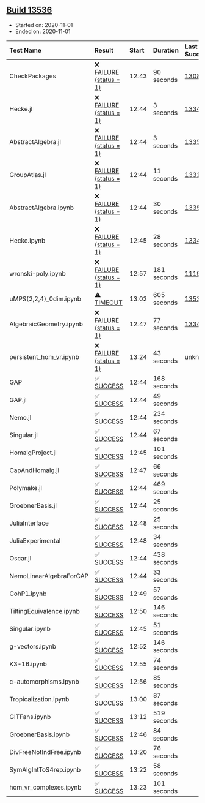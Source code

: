 ## [Build 13536](https://oscarci.mathematik.uni-kl.de/job/oscar/13536/)

* Started on: 2020-11-01
* Ended on: 2020-11-01

| Test Name    | Result | Start | Duration | Last Success | First Failure |
|:-------------|:-------|:------|:---------|:-------------|:--------------|
| CheckPackages | ❌ [FAILURE (status = 1)](https://oscarci.mathematik.uni-kl.de/job/oscar/13536/artifact/logs/build-13536/CheckPackages.log) | 12:43 | 90 seconds | [13085](https://oscarci.mathematik.uni-kl.de/job/oscar/13085/) | [13086](https://oscarci.mathematik.uni-kl.de/job/oscar/13086/) |
| Hecke.jl | ❌ [FAILURE (status = 1)](https://oscarci.mathematik.uni-kl.de/job/oscar/13536/artifact/logs/build-13536/Hecke.jl.log) | 12:44 | 3 seconds | [13341](https://oscarci.mathematik.uni-kl.de/job/oscar/13341/) | [13342](https://oscarci.mathematik.uni-kl.de/job/oscar/13342/) |
| AbstractAlgebra.jl | ❌ [FAILURE (status = 1)](https://oscarci.mathematik.uni-kl.de/job/oscar/13536/artifact/logs/build-13536/AbstractAlgebra.jl.log) | 12:44 | 3 seconds | [13355](https://oscarci.mathematik.uni-kl.de/job/oscar/13355/) | [13356](https://oscarci.mathematik.uni-kl.de/job/oscar/13356/) |
| GroupAtlas.jl | ❌ [FAILURE (status = 1)](https://oscarci.mathematik.uni-kl.de/job/oscar/13536/artifact/logs/build-13536/GroupAtlas.jl.log) | 12:44 | 11 seconds | [13311](https://oscarci.mathematik.uni-kl.de/job/oscar/13311/) | [13312](https://oscarci.mathematik.uni-kl.de/job/oscar/13312/) |
| AbstractAlgebra.ipynb | ❌ [FAILURE (status = 1)](https://oscarci.mathematik.uni-kl.de/job/oscar/13536/artifact/logs/build-13536/AbstractAlgebra.ipynb.log) | 12:44 | 30 seconds | [13355](https://oscarci.mathematik.uni-kl.de/job/oscar/13355/) | [13356](https://oscarci.mathematik.uni-kl.de/job/oscar/13356/) |
| Hecke.ipynb | ❌ [FAILURE (status = 1)](https://oscarci.mathematik.uni-kl.de/job/oscar/13536/artifact/logs/build-13536/Hecke.ipynb.log) | 12:45 | 28 seconds | [13341](https://oscarci.mathematik.uni-kl.de/job/oscar/13341/) | [13342](https://oscarci.mathematik.uni-kl.de/job/oscar/13342/) |
| wronski-poly.ipynb | ❌ [FAILURE (status = 1)](https://oscarci.mathematik.uni-kl.de/job/oscar/13536/artifact/logs/build-13536/wronski-poly.ipynb.log) | 12:57 | 181 seconds | [11192](https://oscarci.mathematik.uni-kl.de/job/oscar/11192/) | [11193](https://oscarci.mathematik.uni-kl.de/job/oscar/11193/) |
| uMPS(2,2,4)_0dim.ipynb | ⚠ [TIMEOUT](https://oscarci.mathematik.uni-kl.de/job/oscar/13536/artifact/logs/build-13536/uMPS-2-2-4-_0dim.ipynb.log) | 13:02 | 605 seconds | [13535](https://oscarci.mathematik.uni-kl.de/job/oscar/13535/) | [13536](https://oscarci.mathematik.uni-kl.de/job/oscar/13536/) |
| AlgebraicGeometry.ipynb | ❌ [FAILURE (status = 1)](https://oscarci.mathematik.uni-kl.de/job/oscar/13536/artifact/logs/build-13536/AlgebraicGeometry.ipynb.log) | 12:47 | 77 seconds | [13341](https://oscarci.mathematik.uni-kl.de/job/oscar/13341/) | [13342](https://oscarci.mathematik.uni-kl.de/job/oscar/13342/) |
| persistent_hom_vr.ipynb | ❌ [FAILURE (status = 1)](https://oscarci.mathematik.uni-kl.de/job/oscar/13536/artifact/logs/build-13536/persistent_hom_vr.ipynb.log) | 13:24 | 43 seconds | unknown | unknown |
| GAP | ✅ [SUCCESS](https://oscarci.mathematik.uni-kl.de/job/oscar/13536/artifact/logs/build-13536/GAP.log) | 12:44 | 168 seconds |  |  |
| GAP.jl | ✅ [SUCCESS](https://oscarci.mathematik.uni-kl.de/job/oscar/13536/artifact/logs/build-13536/GAP.jl.log) | 12:44 | 49 seconds |  |  |
| Nemo.jl | ✅ [SUCCESS](https://oscarci.mathematik.uni-kl.de/job/oscar/13536/artifact/logs/build-13536/Nemo.jl.log) | 12:44 | 234 seconds |  |  |
| Singular.jl | ✅ [SUCCESS](https://oscarci.mathematik.uni-kl.de/job/oscar/13536/artifact/logs/build-13536/Singular.jl.log) | 12:44 | 67 seconds |  |  |
| HomalgProject.jl | ✅ [SUCCESS](https://oscarci.mathematik.uni-kl.de/job/oscar/13536/artifact/logs/build-13536/HomalgProject.jl.log) | 12:45 | 101 seconds |  |  |
| CapAndHomalg.jl | ✅ [SUCCESS](https://oscarci.mathematik.uni-kl.de/job/oscar/13536/artifact/logs/build-13536/CapAndHomalg.jl.log) | 12:47 | 66 seconds |  |  |
| Polymake.jl | ✅ [SUCCESS](https://oscarci.mathematik.uni-kl.de/job/oscar/13536/artifact/logs/build-13536/Polymake.jl.log) | 12:44 | 469 seconds |  |  |
| GroebnerBasis.jl | ✅ [SUCCESS](https://oscarci.mathematik.uni-kl.de/job/oscar/13536/artifact/logs/build-13536/GroebnerBasis.jl.log) | 12:44 | 25 seconds |  |  |
| JuliaInterface | ✅ [SUCCESS](https://oscarci.mathematik.uni-kl.de/job/oscar/13536/artifact/logs/build-13536/JuliaInterface.log) | 12:48 | 25 seconds |  |  |
| JuliaExperimental | ✅ [SUCCESS](https://oscarci.mathematik.uni-kl.de/job/oscar/13536/artifact/logs/build-13536/JuliaExperimental.log) | 12:48 | 34 seconds |  |  |
| Oscar.jl | ✅ [SUCCESS](https://oscarci.mathematik.uni-kl.de/job/oscar/13536/artifact/logs/build-13536/Oscar.jl.log) | 12:44 | 438 seconds |  |  |
| NemoLinearAlgebraForCAP | ✅ [SUCCESS](https://oscarci.mathematik.uni-kl.de/job/oscar/13536/artifact/logs/build-13536/NemoLinearAlgebraForCAP.log) | 12:44 | 33 seconds |  |  |
| CohP1.ipynb | ✅ [SUCCESS](https://oscarci.mathematik.uni-kl.de/job/oscar/13536/artifact/logs/build-13536/CohP1.ipynb.log) | 12:49 | 57 seconds |  |  |
| TiltingEquivalence.ipynb | ✅ [SUCCESS](https://oscarci.mathematik.uni-kl.de/job/oscar/13536/artifact/logs/build-13536/TiltingEquivalence.ipynb.log) | 12:50 | 146 seconds |  |  |
| Singular.ipynb | ✅ [SUCCESS](https://oscarci.mathematik.uni-kl.de/job/oscar/13536/artifact/logs/build-13536/Singular.ipynb.log) | 12:45 | 51 seconds |  |  |
| g-vectors.ipynb | ✅ [SUCCESS](https://oscarci.mathematik.uni-kl.de/job/oscar/13536/artifact/logs/build-13536/g-vectors.ipynb.log) | 12:52 | 146 seconds |  |  |
| K3-16.ipynb | ✅ [SUCCESS](https://oscarci.mathematik.uni-kl.de/job/oscar/13536/artifact/logs/build-13536/K3-16.ipynb.log) | 12:55 | 74 seconds |  |  |
| c-automorphisms.ipynb | ✅ [SUCCESS](https://oscarci.mathematik.uni-kl.de/job/oscar/13536/artifact/logs/build-13536/c-automorphisms.ipynb.log) | 12:56 | 85 seconds |  |  |
| Tropicalization.ipynb | ✅ [SUCCESS](https://oscarci.mathematik.uni-kl.de/job/oscar/13536/artifact/logs/build-13536/Tropicalization.ipynb.log) | 13:00 | 87 seconds |  |  |
| GITFans.ipynb | ✅ [SUCCESS](https://oscarci.mathematik.uni-kl.de/job/oscar/13536/artifact/logs/build-13536/GITFans.ipynb.log) | 13:12 | 519 seconds |  |  |
| GroebnerBasis.ipynb | ✅ [SUCCESS](https://oscarci.mathematik.uni-kl.de/job/oscar/13536/artifact/logs/build-13536/GroebnerBasis.ipynb.log) | 12:46 | 84 seconds |  |  |
| DivFreeNotIndFree.ipynb | ✅ [SUCCESS](https://oscarci.mathematik.uni-kl.de/job/oscar/13536/artifact/logs/build-13536/DivFreeNotIndFree.ipynb.log) | 13:20 | 76 seconds |  |  |
| SymAlgIntToS4rep.ipynb | ✅ [SUCCESS](https://oscarci.mathematik.uni-kl.de/job/oscar/13536/artifact/logs/build-13536/SymAlgIntToS4rep.ipynb.log) | 13:22 | 58 seconds |  |  |
| hom_vr_complexes.ipynb | ✅ [SUCCESS](https://oscarci.mathematik.uni-kl.de/job/oscar/13536/artifact/logs/build-13536/hom_vr_complexes.ipynb.log) | 13:23 | 101 seconds |  |  |
